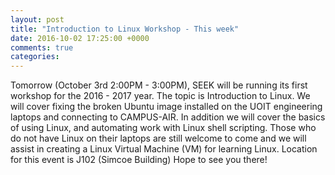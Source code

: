 ```yaml
---
layout: post
title: "Introduction to Linux Workshop - This week"
date: 2016-10-02 17:25:00 +0000
comments: true
categories: 
---
```


Tomorrow \(October 3rd 2:00PM - 3:00PM\), SEEK will be running its first workshop for the 2016 - 2017 year. The topic is Introduction to Linux.
We will cover fixing the broken Ubuntu image installed on the UOIT engineering laptops and connecting to CAMPUS-AIR. In addition we will cover
the basics of using Linux, and automating work with Linux shell scripting. Those who do not have Linux on their laptops are still welcome to
come and we will assist in creating a Linux Virtual Machine (VM) for learning Linux. Location for this event is J102 (Simcoe Building)
Hope to see you there!




